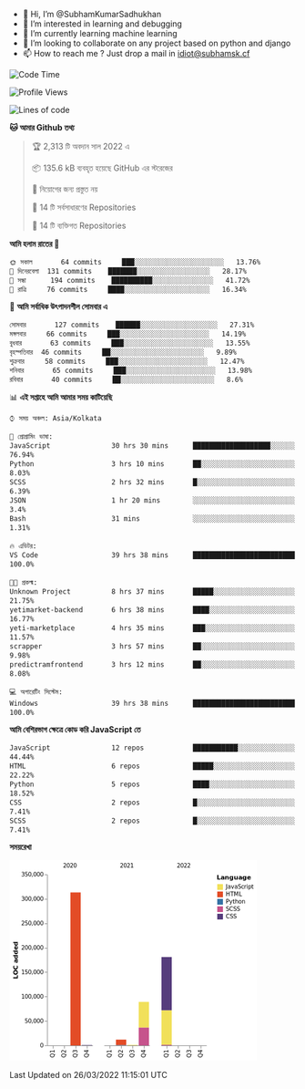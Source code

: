 - 👋 Hi, I’m @SubhamKumarSadhukhan
- 👀 I’m interested in learning and debugging
- 🌱 I’m currently learning machine learning
- 💞️ I’m looking to collaborate on any project based on python and django
- 📫 How to reach me ?
      Just drop a mail in idiot@subhamsk.cf

<!---
SubhamKumarSadhukhan/SubhamKumarSadhukhan is a ✨ special ✨ repository because its `README.md` (this file) appears on your GitHub profile.
You can click the Preview link to take a look at your changes.
--->


<!--START_SECTION:waka-->
![Code Time](http://img.shields.io/badge/Code%20Time-326%20hrs%2037%20mins-blue)

![Profile Views](http://img.shields.io/badge/%E0%A6%AA%E0%A7%8D%E0%A6%B0%E0%A7%8B%E0%A6%AB%E0%A6%BE%E0%A6%87%E0%A6%B2%20%E0%A6%A6%E0%A6%B0%E0%A7%8D%E0%A6%B6%E0%A6%A8-0-blue)

![Lines of code](https://img.shields.io/badge/%E0%A6%B9%E0%A7%8D%E0%A6%AF%E0%A6%BE%E0%A6%B2%E0%A7%8B%20%E0%A6%93%E0%A6%AF%E0%A6%BC%E0%A6%BE%E0%A6%B0%E0%A7%8D%E0%A6%B2%E0%A7%8D%E0%A6%A1%20%E0%A6%A5%E0%A7%87%E0%A6%95%E0%A7%87%20%E0%A6%86%E0%A6%AE%E0%A6%BF%20%E0%A6%B2%E0%A6%BF%E0%A6%96%E0%A7%87%E0%A6%9B%E0%A6%BF-597%20Thousand%20%E0%A6%95%E0%A7%8B%E0%A6%A1%E0%A7%87%E0%A6%B0%20%E0%A6%B2%E0%A6%BE%E0%A6%87%E0%A6%A8-blue)

**🐱 আমার Github তথ্য** 

> 🏆 2,313 টি অবদান সাল 2022 এ
 > 
> 📦 135.6 kB ব্যবহৃত হয়েছে GitHub এর স্টরেজের 
 > 
> 🚫 নিয়োগের জন্য প্রস্তুত নয়
 > 
> 📜 14 টি সর্বসাধারণের Repositories 
 > 
> 🔑 14 টি ব্যক্তিগত Repositories  
 > 
**আমি হলাম রাতের 🦉** 

```text
🌞 সকাল       64 commits     ███░░░░░░░░░░░░░░░░░░░░░░   13.76% 
🌆 দিনেরবেলা  131 commits    ███████░░░░░░░░░░░░░░░░░░   28.17% 
🌃 সন্ধা      194 commits    ██████████░░░░░░░░░░░░░░░   41.72% 
🌙 রাত্রি     76 commits     ████░░░░░░░░░░░░░░░░░░░░░   16.34%

```
📅 **আমি সর্বাধিক উৎপাদনশীল সোমবার এ** 

```text
সোমবার       127 commits    ██████░░░░░░░░░░░░░░░░░░░   27.31% 
মঙ্গলবার     66 commits     ███░░░░░░░░░░░░░░░░░░░░░░   14.19% 
বুধবার       63 commits     ███░░░░░░░░░░░░░░░░░░░░░░   13.55% 
বৃহস্পতিবার  46 commits     ██░░░░░░░░░░░░░░░░░░░░░░░   9.89% 
শুক্রবার     58 commits     ███░░░░░░░░░░░░░░░░░░░░░░   12.47% 
শনিবার       65 commits     ███░░░░░░░░░░░░░░░░░░░░░░   13.98% 
রবিবার       40 commits     ██░░░░░░░░░░░░░░░░░░░░░░░   8.6%

```


📊 **এই সপ্তাহে আমি আমার সময় কাটিয়েছি** 

```text
⌚︎ সময় অঞ্চল: Asia/Kolkata

💬 প্রোগ্রামিং ভাষা: 
JavaScript               30 hrs 30 mins      ███████████████████░░░░░░   76.94% 
Python                   3 hrs 10 mins       ██░░░░░░░░░░░░░░░░░░░░░░░   8.03% 
SCSS                     2 hrs 32 mins       █░░░░░░░░░░░░░░░░░░░░░░░░   6.39% 
JSON                     1 hr 20 mins        ░░░░░░░░░░░░░░░░░░░░░░░░░   3.4% 
Bash                     31 mins             ░░░░░░░░░░░░░░░░░░░░░░░░░   1.31%

🔥 এডিটর: 
VS Code                  39 hrs 38 mins      █████████████████████████   100.0%

🐱‍💻 প্রকল্ম: 
Unknown Project          8 hrs 37 mins       █████░░░░░░░░░░░░░░░░░░░░   21.75% 
yetimarket-backend       6 hrs 38 mins       ████░░░░░░░░░░░░░░░░░░░░░   16.77% 
yeti-marketplace         4 hrs 35 mins       ███░░░░░░░░░░░░░░░░░░░░░░   11.57% 
scrapper                 3 hrs 57 mins       ██░░░░░░░░░░░░░░░░░░░░░░░   9.98% 
predictramfrontend       3 hrs 12 mins       ██░░░░░░░░░░░░░░░░░░░░░░░   8.08%

💻 অপারেটিং সিস্টেম: 
Windows                  39 hrs 38 mins      █████████████████████████   100.0%

```

**আমি বেশিরভাগ ক্ষেত্রে কোড করি JavaScript তে** 

```text
JavaScript               12 repos            ███████████░░░░░░░░░░░░░░   44.44% 
HTML                     6 repos             █████░░░░░░░░░░░░░░░░░░░░   22.22% 
Python                   5 repos             ████░░░░░░░░░░░░░░░░░░░░░   18.52% 
CSS                      2 repos             █░░░░░░░░░░░░░░░░░░░░░░░░   7.41% 
SCSS                     2 repos             █░░░░░░░░░░░░░░░░░░░░░░░░   7.41%

```


**সময়রেখা**

![Chart not found](https://raw.githubusercontent.com/SubhamKumarSadhukhan/SubhamKumarSadhukhan/main/charts/bar_graph.png) 


 Last Updated on 26/03/2022 11:15:01 UTC
<!--END_SECTION:waka-->

